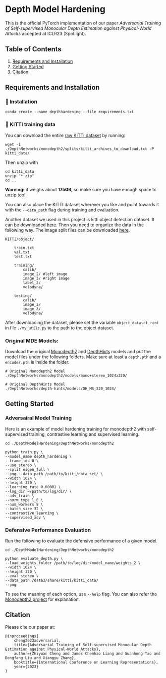 # Depth Model Hardening


This is the official PyTorch implementation of our paper *Adversarial Training of Self-supervised Monocular Depth Estimation against Physical-World Attacks* accepted at ICLR23 (Spotlight). 




## Table of Contents

1. [Requirements and Installation](#Requirements-and-Installation)
2. [Getting Started](#Getting-Started)
3. [Citation](#Citation)




## Requirements and Installation


### :hammer: Installation

```
conda create --name depthhardening --file requirements.txt
```

### 💾 KITTI training data

You can download the entire [raw KITTI dataset](http://www.cvlibs.net/datasets/kitti/raw_data.php) by running:
```shell
wget -i ./DepthNetworks/monodepth2/splits/kitti_archives_to_download.txt -P kitti_data/
```
Then unzip with
```shell
cd kitti_data
unzip "*.zip"
cd ..
```
**Warning:** it weighs about **175GB**, so make sure you have enough space to unzip too!

You can also place the KITTI dataset wherever you like and point towards it with the `--data_path` flag during training and evaluation.

Another dataset we used in this project is kitti object detection dataset. It can be downloaded [here](http://www.cvlibs.net/datasets/kitti/eval_object.php?obj_benchmark=3d). Then you need to organize the data in the following way. The image split files can be downloaded [here](https://github.com/charlesq34/frustum-pointnets/tree/master/kitti/image_sets). 
```
KITTI/object/
    
    train.txt
    val.txt
    test.txt 
    
    training/
        calib/
        image_2/ #left image
        image_3/ #right image
        label_2/
        velodyne/ 

    testing/
        calib/
        image_2/
        image_3/
        velodyne/
```
After downloading the dataset, please set the variable `object_dataset_root` in file `./my_utils.py` to the path to the object dataset.

### Original MDE Models:

Download the original [Monodepth2](https://storage.googleapis.com/niantic-lon-static/research/monodepth2/mono%2Bstereo_1024x320.zip) and [DepthHints](https://storage.googleapis.com/niantic-lon-static/research/depth-hints/DH-HR-Mono%2BStereo/models.zip) models and put the model files under the following folders. Make sure at least a `depth.pth` and a `encoder.pth` is inside the folder.
```
# Original Monodepth2 Model
./DepthNetworks/monodepth2/models/mono+stereo_1024x320/

# Original DepthHints Model
./DepthNetworks/depth-hints/models/DH_MS_320_1024/
```



## Getting Started

### Adversairal Model Training
Here is an example of model hardening training for monodepth2 with self-supervised training, contrastive learning and supervised learning.

```shell
cd ./DepthModelHardening/DepthNetworks/monodepth2

python train.py \
--model_name depth_hardening \ 
--frame_ids 0 \
--use_stereo \
--split eigen_full \
--png --data_path /path/to/kitti/data_set/ \
--width 1024 \
--height 320 \
--learning_rate 0.00001 \
--log_dir ~/path/to/log/dir/ \
--adv_train \
--norm_type l_0 \
--num_workers 8 \
--batch_size 32 \
--contrastive_learning \
--supervised_adv \
```
### Defensive Performance Evaluation

Run the following to evaluate the defensive performance of a given model.

```shell
cd ./DepthModelHardening/DepthNetworks/monodepth2

python evaluate_depth.py \ 
--load_weights_folder /path/to/log/dir/model_name/weights_2 \
--width 1024 \
--height 320 \
--eval_stereo \
--data_path /data3/share/kitti/kitti_data/ 
--png
```

To see the meaning of each option, use `--help` flag. You can also refer the [Monodepth2 project](https://github.com/nianticlabs/monodepth2) for explanation.

## Citation

Please cite our paper at:
```
@inproceedings{
    cheng2023adversarial,
    title={Adversarial Training of Self-supervised Monocular Depth Estimation against Physical-World Attacks},
    author={Zhiyuan Cheng and James Chenhao Liang and Guanhong Tao and Dongfang Liu and Xiangyu Zhang},
    booktitle={International Conference on Learning Representations},
    year={2023}
}
```
